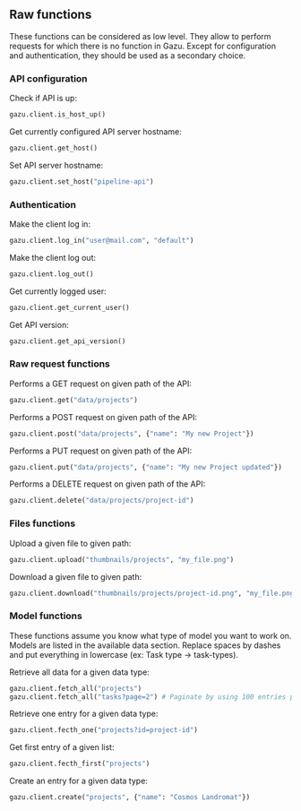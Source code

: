 ## Raw functions

These functions can be considered as low level. They allow to perform requests
for which there is no function in Gazu. Except for configuration and
authentication, they should be used as a secondary choice.


### API configuration

Check if API is up:

```python
gazu.client.is_host_up()
```

Get currently configured API server hostname:

```python
gazu.client.get_host()
```

Set API server hostname:

```python
gazu.client.set_host("pipeline-api")
```

### Authentication

Make the client log in:

```python
gazu.client.log_in("user@mail.com", "default")
```

Make the client log out:

```python
gazu.client.log_out()
```

Get currently logged user:

```python
gazu.client.get_current_user()
```

Get API version:

```python
gazu.client.get_api_version()
```


### Raw request functions

Performs a GET request on given path of the API:

```python
gazu.client.get("data/projects")
```

Performs a POST request on given path of the API:

```python
gazu.client.post("data/projects", {"name": "My new Project"})
```

Performs a PUT request on given path of the API:

```python
gazu.client.put("data/projects", {"name": "My new Project updated"})
```

Performs a DELETE request on given path of the API:

```python
gazu.client.delete("data/projects/project-id")
```


### Files functions

Upload a given file to given path:

```python
gazu.client.upload("thumbnails/projects", "my_file.png")
````

Download a given file to given path:

```python
gazu.client.download("thumbnails/projects/project-id.png", "my_file.png")
````

### Model functions

These functions assume you know what type of model you want to work on. Models
are listed in the available data section. Replace spaces by dashes and put
everything in lowercase (ex: Task type -> task-types). 

Retrieve all data for a given data type:

```python
gazu.client.fetch_all("projects")
gazu.client.fetch_all("tasks?page=2") # Paginate by using 100 entries per page.
```

Retrieve one entry for a given data type:

```python
gazu.client.fecth_one("projects?id=project-id")
```

Get first entry of a given list:

```python
gazu.client.fecth_first("projects")
```

Create an entry for a given data type:

```python
gazu.client.create("projects", {"name": "Cosmos Landromat"})
```
